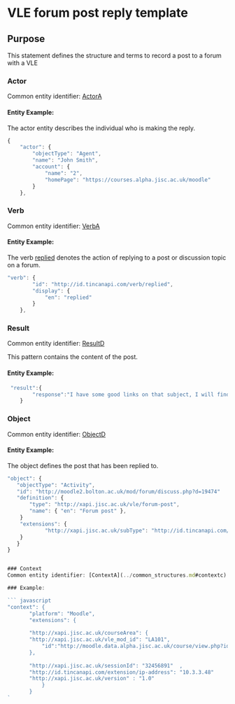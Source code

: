 # VLE forum post reply template

## Purpose
This statement defines the structure and terms to record a post to a forum with a VLE

### Actor

Common entity identifier: [ActorA](../common_structures.md#actora)

#### Entity Example:
The actor entity describes the individual who is making the reply.

``` Javascript
{
    "actor": {
        "objectType": "Agent",
        "name": "John Smith",
        "account": {
            "name": "2",
            "homePage": "https://courses.alpha.jisc.ac.uk/moodle"
        }
    },
```

### Verb

Common entity identifier: [VerbA](/common_structures.md#verba)

#### Entity Example:

The verb [replied](/vocabulary.md#replied) denotes the action of replying to a post or discussion topic on a forum.

``` javascript
"verb": {
        "id": "http://id.tincanapi.com/verb/replied",
        "display": {
            "en": "replied"
        }
    },
```

### Result
Common entity identifier: [ResultD](/common_structures.md#resultd)

This pattern contains the content of the post.



#### Entity Example:


``` javascript
 "result":{
        "response":"I have some good links on that subject, I will find them for you"
    }
```

### Object
Common entity identifier: [ObjectD](/common_structures.md#objectd)

#### Entity Example:
The object defines the post that has been replied to.

 ``` javascript
"object": {
	"objectType": "Activity",
	"id": "http://moodle2.bolton.ac.uk/mod/forum/discuss.php?d=19474"	
	"definition": {
		"type": "http://xapi.jisc.ac.uk/vle/forum-post",			
		"name": { "en": "Forum post" },			   
	 }
	 "extensions": {
     		 "http://xapi.jisc.ac.uk/subType": "http://id.tincanapi.com/activitytype/lms"
	 }
    }
}


### Context
Common entity identifier: [ContextA](../common_structures.md#contextc) page.

### Example:

``` javascript
"context": {
        "platform": "Moodle",
        "extensions": {
	
      	"http://xapi.jisc.ac.uk/courseArea": {
	    "http://xapi.jisc.ac.uk/vle_mod_id": "LA101",
            "id":"http://moodle.data.alpha.jisc.ac.uk/course/view.php?id=4"
		},
					
		"http://xapi.jisc.ac.uk/sessionId": "32456891"  ,
		"http://id.tincanapi.com/extension/ip-address": "10.3.3.48"
		"http://xapi.jisc.ac.uk/version" : "1.0"
			}
        }
`